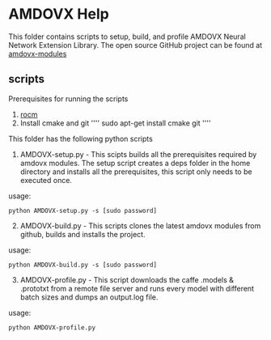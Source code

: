 # AMDOVX Help 

This folder contains scripts to setup, build, and profile AMDOVX Neural Network Extension Library. The open source GitHub project can be found at [amdovx-modules](https://github.com/GPUOpen-ProfessionalCompute-Libraries/amdovx-modules)

## scripts 

Prerequisites for running the scripts
1. [rocm](https://github.com/RadeonOpenCompute/ROCm#installing-from-amd-rocm-repositories)
2. Install cmake and git
''''
sudo apt-get install cmake git
''''


This folder has the following python scripts

1. AMDOVX-setup.py - This scipts builds all the prerequisites required by amdovx modules. The setup script creates a deps folder in the home directory and installs all the prerequisites, this script only needs to be executed once.

usage:

````
python AMDOVX-setup.py -s [sudo password]
```` 

2. AMDOVX-build.py - This scripts clones the latest amdovx modules from github, builds and installs the project.

usage:

````
python AMDOVX-build.py -s [sudo password]
```` 

3. AMDOVX-profile.py - This script downloads the caffe .models & .prototxt from a remote file server and runs every model with different batch sizes and dumps an output.log file.

usage:

````
python AMDOVX-profile.py
```` 
